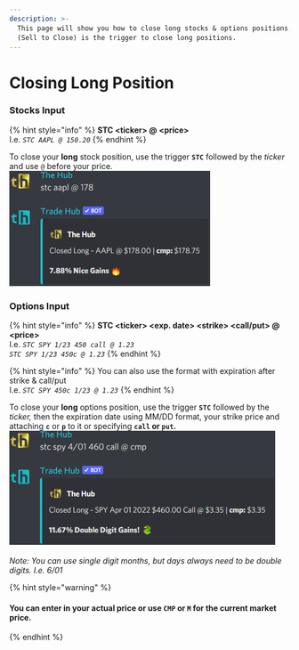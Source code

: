 ```yaml
---
description: >-
  This page will show you how to close long stocks & options positions. STC
  (Sell to Close) is the trigger to close long positions.
---
```


# Closing Long Position

### Stocks Input

{% hint style="info" %}
**STC \<ticker> @ \<price>**\
I.e. _`STC AAPL @ 150.20`_
{% endhint %}

To close your **long** stock position, use the trigger **`STC`** followed by the _ticker_ and use `@` before your price. \
![](<../../.gitbook/assets/image (76).png>)

### Options Input

{% hint style="info" %}
**STC \<ticker> \<exp. date> \<strike> \<call/put> @ \<price>**\
I.e. _`STC SPY 1/23 450 call @ 1.23`_\
_`STC SPY 1/23 450c @ 1.23`_
{% endhint %}

{% hint style="info" %}
You can also use the format with expiration after strike & call/put\
I.e. _`STC SPY 450c 1/23 @ 1.23`_
{% endhint %}

To close your **long** options position, use the trigger **`STC`** followed by the _ticker,_ then the expiration date using MM/DD format, your strike price and attaching **`c`** or **`p`** to it or specifying **`call` or `put`.** \
![](<../../.gitbook/assets/image (154).png>)\
\
_Note: You can use single digit months, but days always need to be double digits. I.e. 6/01_



{% hint style="warning" %}
#### You can enter in your actual price or use `CMP` or `M` for the current market price.
{% endhint %}
